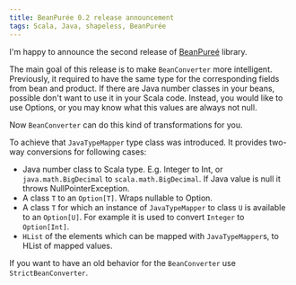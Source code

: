 ```yaml
---
title: BeanPurée 0.2 release announcement
tags: Scala, Java, shapeless, BeanPurée
---
```


I'm happy to announce the second release of
[BeanPureé](https://github.com/limansky/beanpuree) library.

The main goal of this release is to make `BeanConverter` more intelligent.
Previously, it required to have the same type for the corresponding fields from
bean and product.  If there are Java number classes in your beans, possible
don't want to use it in your Scala code.  Instead, you would like to use Options,
or you may know what this values are always not null.

Now `BeanConverter` can do this kind of transformations for you.

To achieve that `JavaTypeMapper` type class was introduced.  It provides
two-way conversions for following cases:

 * Java number class to Scala type.  E.g. Integer to Int, or `java.math.BigDecimal`
   to `scala.math.BigDecimal`. If Java value is null it throws
   NullPointerException.
 * A class `T` to an `Option[T]`.  Wraps nullable to Option.
 * A class `T` for which an instance of `JavaTypeMapper` to class `U` is
   available to an `Option[U]`.  For example it is used to convert `Integer` to
   `Option[Int]`.
 * `HList` of the elements which can be mapped with `JavaTypeMapper`s, to HList
   of mapped values.

If you want to have an old behavior for the `BeanConverter` use
`StrictBeanConverter`.
